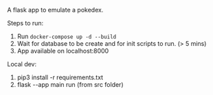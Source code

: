 A flask app to emulate a pokedex.

Steps to run:

1. Run `docker-compose up -d --build` 
2. Wait for database to be create and for init scripts to run. (> 5 mins)
3. App available on localhost:8000


Local dev:

1. pip3 install -r requirements.txt
2. flask --app main run (from src folder)